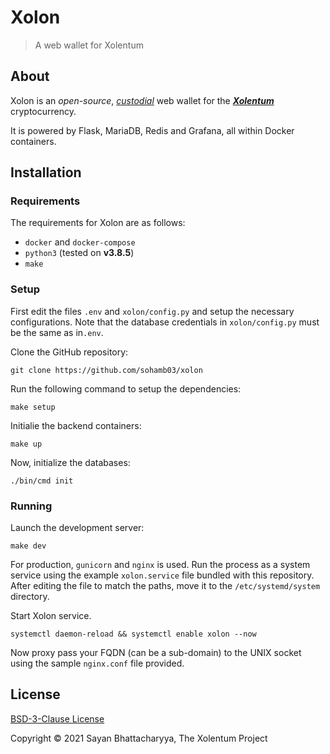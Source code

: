 # Xolon

> A web wallet for Xolentum

## About

Xolon is an *open-source*, [*custodial*](https://atomicwallet.io/custodial-non-custodial-wallets-comparison) web wallet for the [***Xolentum***](https://www.xolentum.org) cryptocurrency.

It is powered by Flask, MariaDB, Redis and Grafana, all within Docker containers. 

## Installation

### Requirements

The requirements for Xolon are as follows:

* `docker` and `docker-compose`
* `python3` (tested on **v3.8.5**)
* `make`

### Setup

First edit the files `.env` and `xolon/config.py` and setup the necessary configurations. Note that the database credentials in `xolon/config.py` must be the same as in`.env`.

Clone the GitHub repository:  
```
git clone https://github.com/sohamb03/xolon
```

Run the following command to setup the dependencies:
```
make setup
```

Initialie the backend containers:
```
make up
```

Now, initialize the databases:
```
./bin/cmd init
```

### Running

Launch the development server:
```
make dev
```

For production, `gunicorn` and `nginx` is used. Run the process as a system service using the example `xolon.service` file bundled with this repository. After editing the file to match the paths, move it to the `/etc/systemd/system` directory.

Start Xolon service.
```
systemctl daemon-reload && systemctl enable xolon --now
```

Now proxy pass your FQDN (can be a sub-domain) to the UNIX socket using the sample `nginx.conf` file provided. 

## License

[BSD-3-Clause License](LICENSE)

Copyright &copy; 2021 Sayan Bhattacharyya, The Xolentum Project
